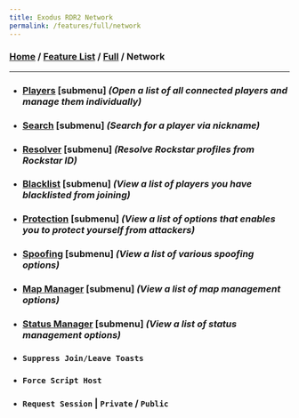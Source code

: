 ```yaml
---
title: Exodus RDR2 Network
permalink: /features/full/network
---
```

### [Home](/) / [Feature List](/features) / [Full](/features/full) / Network
---
- ### [Players](network/players) [submenu] *(Open a list of all connected players and manage them individually)*
- ### [Search](network/search) [submenu] *(Search for a player via nickname)*
- ### [Resolver](network/resolver) [submenu] *(Resolve Rockstar profiles from Rockstar ID)*
- ### [Blacklist](network/blacklist) [submenu] *(View a list of players you have blacklisted from joining)*
- ### [Protection](network/protection) [submenu] *(View a list of options that enables you to protect yourself from attackers)*
- ### [Spoofing](network/spoofing) [submenu] *(View a list of various spoofing options)*
- ### [Map Manager](network/map-manager) [submenu] *(View a list of map management options)*
- ### [Status Manager](network/status-manager) [submenu] *(View a list of status management options)*
- ### `Suppress Join/Leave Toasts`
- ### `Force Script Host`
- ### `Request Session` | `Private` / `Public`
